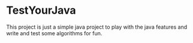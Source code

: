 # TestYourJava

This project is just a simple java project to play with the java features and write and test some algorithms for fun.
